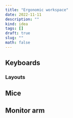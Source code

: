 ```yaml
---
title: "Ergonomic workspace"
date: 2022-11-11
description: ""
kind: idea
tags: []
draft: true
slug: ""
math: false
---
```


## Keyboards

### Layouts

## Mice

## Monitor arm
